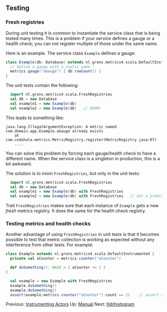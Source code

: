 ## Testing

### Fresh registries

During unit testing it is common to instantiate the service class that is being tested many times. This is a problem
if your service defines a gauge or a health check; you can not register multiple of those under the same name.

Here is an example. The service class `Example` defines a gauge:

```scala
class Example(db: Database) extends nl.grons.metrics4.scala.DefaultInstrumented {
  // Define a gauge with a static name
  metrics.gauge("aGauge") { db.rowCount() }
}
```

The unit tests contain the following:

```scala
  import nl.grons.metrics4.scala.FreshRegistries
  val db = new Database
  val example1 = new Example(db)
  val example2 = new Example(db)   // BOOM!
```

This leads to something like:

```
java.lang.IllegalArgumentException: A metric named com.domain.app.Example.aGauge already exists
	at com.codahale.metrics.MetricRegistry.register(MetricRegistry.java:97)
	....
```

You can solve this problem by forcing each gauge/health check to have a different name. When the service class is
a singleton in production, this is a bit awkward.

The solution is to mixin `FreshRegistries`, but only in the unit tests:

```scala
  import nl.grons.metrics4.scala.FreshRegistries
  val db = new Database
  val example1 = new Example(db) with FreshRegistries
  val example2 = new Example(db) with FreshRegistries   // not a problem because a different metrics registry is used
```

Trait `FreshRegistries` makes sure that each instance of `Example` gets a new *fresh* metrics registry. It does the
same for the health check registry.

### Testing metrics and health checks

Another advantage of using `FreshRegistries` in unit tests is that it becomes possible to test that metric collection
is working as expected without any interference from other tests. For example:

```scala
class Example extends nl.grons.metrics4.scala.DefaultInstrumented {
  private val aCounter = metrics.counter("aCounter")

  def doSomething(): Unit = { aCounter += 1 } 
}
```

```scala
  val example = new Example with FreshRegistries
  example.doSomething()
  example.doSomething()
  assert(example.metrics.counter("aCounter").count == 2)    // assert counter was updated correctly
```

Previous: [Instrumenting Actors](Actors.md) Up: [Manual](Manual.md) Next: [Hdrhistogram](Hdrhistogram.md)
